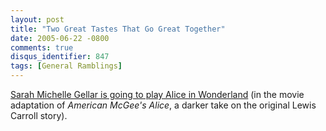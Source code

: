 ```yaml
---
layout: post
title: "Two Great Tastes That Go Great Together"
date: 2005-06-22 -0800
comments: true
disqus_identifier: 847
tags: [General Ramblings]
---
```

[Sarah Michelle Gellar is going to play Alice in
Wonderland](http://www.scifi.com/scifiwire2005/index.php?id=31310) (in
the movie adaptation of *American McGee's Alice*, a darker take on the
original Lewis Carroll story).
